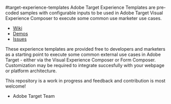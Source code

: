 #target-experience-templates
Adobe Target Experience Templates are pre-coded samples with configurable inputs to be used in Adobe Target Visual Experience Composer to execute some common use marketer use cases.

* [Wiki](https://github.com/Adobe-Marketing-Cloud/target-experience-templates/wiki)
* [Demos](https://helpx.adobe.com/support/target.html)
* [Issues](https://github.com/Adobe-Marketing-Cloud/target-experience-templates/issues)

These experience templates are provided free to developers and marketers as a starting point to execute some common external use cases in Adobe Target - either via the Visual Experience Composer or Form Composer. Customization may be required to integrate succesfully with your webpage or platform architecture.

This repository is a work in progress and feedback and contribution is most welcome!

- Adobe Target Team 